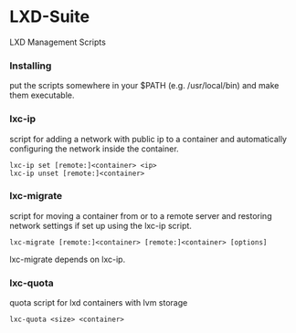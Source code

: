 # LXD-Suite
LXD Management Scripts

### Installing
put the scripts somewhere in your $PATH (e.g. /usr/local/bin) and make them executable.

### lxc-ip
script for adding a network with public ip to a container and automatically configuring the network inside the container.

```
lxc-ip set [remote:]<container> <ip>
lxc-ip unset [remote:]<container>
```

### lxc-migrate
script for moving a container from or to a remote server and restoring network settings if set up using the lxc-ip script.

```
lxc-migrate [remote:]<container> [remote:]<container> [options]
```
lxc-migrate depends on lxc-ip.

### lxc-quota
quota script for lxd containers with lvm storage

```
lxc-quota <size> <container>
```
